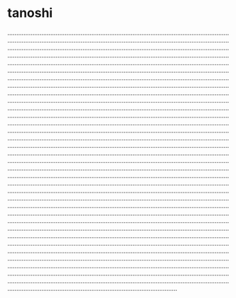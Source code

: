 # tanoshi
.......................................................................................................................................................................................................................................................................................................................................................................................................................................................................................................................................................................................................................................................................................................................................................................................................................................................................................................................................................................................................................................................................................................................................................................................................................................................................................................................................................................................................................................................................................................................................................................................................................................................................................................................................................................................................................................................................................................................................................................................................................................................................................................................................................................................................................................................................................................................................................................................................................................................................................................................................................................................................................................................................................................................................................................................................................................................................................................................................................................................................................................................................................................................................................................................................................................................................................................................................................................................................................................................................................................................................................................................................................................................................................................................................................................................................................................................................................................................................................................................................................................................................................................................................................................................................................................................................................................................................................................................................................................................................................